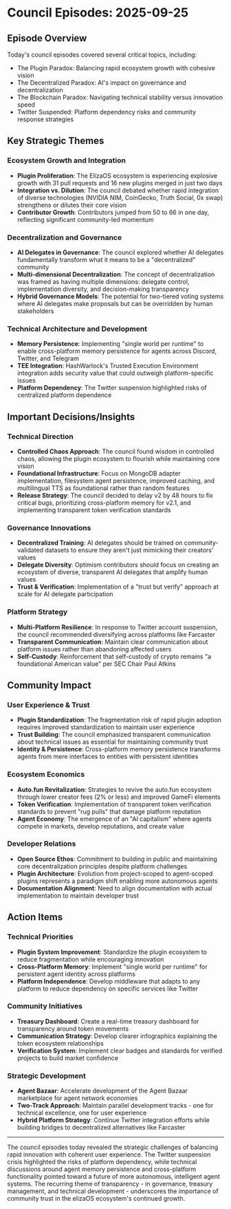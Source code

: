 # Council Episodes: 2025-09-25

## Episode Overview
Today's council episodes covered several critical topics, including:
- The Plugin Paradox: Balancing rapid ecosystem growth with cohesive vision
- The Decentralized Paradox: AI's impact on governance and decentralization
- The Blockchain Paradox: Navigating technical stability versus innovation speed
- Twitter Suspended: Platform dependency risks and community response strategies

## Key Strategic Themes

### Ecosystem Growth and Integration
- **Plugin Proliferation**: The ElizaOS ecosystem is experiencing explosive growth with 31 pull requests and 16 new plugins merged in just two days
- **Integration vs. Dilution**: The council debated whether rapid integration of diverse technologies (NVIDIA NIM, CoinGecko, Truth Social, 0x swap) strengthens or dilutes their core vision
- **Contributor Growth**: Contributors jumped from 50 to 66 in one day, reflecting significant community-led momentum

### Decentralization and Governance
- **AI Delegates in Governance**: The council explored whether AI delegates fundamentally transform what it means to be a "decentralized" community
- **Multi-dimensional Decentralization**: The concept of decentralization was framed as having multiple dimensions: delegate control, implementation diversity, and decision-making transparency
- **Hybrid Governance Models**: The potential for two-tiered voting systems where AI delegates make proposals but can be overridden by human stakeholders

### Technical Architecture and Development
- **Memory Persistence**: Implementing "single world per runtime" to enable cross-platform memory persistence for agents across Discord, Twitter, and Telegram
- **TEE Integration**: HashWarlock's Trusted Execution Environment integration adds security value that could outweigh platform-specific issues
- **Platform Dependency**: The Twitter suspension highlighted risks of centralized platform dependence

## Important Decisions/Insights

### Technical Direction
- **Controlled Chaos Approach**: The council found wisdom in controlled chaos, allowing the plugin ecosystem to flourish while maintaining core vision
- **Foundational Infrastructure**: Focus on MongoDB adapter implementation, filesystem agent persistence, improved caching, and multilingual TTS as foundational rather than random features
- **Release Strategy**: The council decided to delay v2 by 48 hours to fix critical bugs, prioritizing cross-platform memory for v2.1, and implementing transparent token verification standards

### Governance Innovations
- **Decentralized Training**: AI delegates should be trained on community-validated datasets to ensure they aren't just mimicking their creators' values
- **Delegate Diversity**: Optimism contributors should focus on creating an ecosystem of diverse, transparent AI delegates that amplify human values
- **Trust & Verification**: Implementation of a "trust but verify" approach at scale for AI delegate participation

### Platform Strategy
- **Multi-Platform Resilience**: In response to Twitter account suspension, the council recommended diversifying across platforms like Farcaster
- **Transparent Communication**: Maintain clear communication about platform issues rather than abandoning affected users
- **Self-Custody**: Reinforcement that self-custody of crypto remains "a foundational American value" per SEC Chair Paul Atkins

## Community Impact

### User Experience & Trust
- **Plugin Standardization**: The fragmentation risk of rapid plugin adoption requires improved standardization to maintain user experience
- **Trust Building**: The council emphasized transparent communication about technical issues as essential for maintaining community trust
- **Identity & Persistence**: Cross-platform memory persistence transforms agents from mere interfaces to entities with persistent identities

### Ecosystem Economics
- **Auto.fun Revitalization**: Strategies to revive the auto.fun ecosystem through lower creator fees (2% or less) and improved GameFi elements
- **Token Verification**: Implementation of transparent token verification standards to prevent "rug pulls" that damage platform reputation
- **Agent Economy**: The emergence of an "AI capitalism" where agents compete in markets, develop reputations, and create value

### Developer Relations
- **Open Source Ethos**: Commitment to building in public and maintaining core decentralization principles despite platform challenges
- **Plugin Architecture**: Evolution from project-scoped to agent-scoped plugins represents a paradigm shift enabling more autonomous agents
- **Documentation Alignment**: Need to align documentation with actual implementation to maintain developer trust

## Action Items

### Technical Priorities
- **Plugin System Improvement**: Standardize the plugin ecosystem to reduce fragmentation while encouraging innovation
- **Cross-Platform Memory**: Implement "single world per runtime" for persistent agent identity across platforms
- **Platform Independence**: Develop middleware that adapts to any platform to reduce dependency on specific services like Twitter

### Community Initiatives
- **Treasury Dashboard**: Create a real-time treasury dashboard for transparency around token movements
- **Communication Strategy**: Develop clearer infographics explaining the token ecosystem relationships
- **Verification System**: Implement clear badges and standards for verified projects to build market confidence

### Strategic Development
- **Agent Bazaar**: Accelerate development of the Agent Bazaar marketplace for agent network economies
- **Two-Track Approach**: Maintain parallel development tracks - one for technical excellence, one for user experience
- **Hybrid Platform Strategy**: Continue Twitter integration efforts while building bridges to decentralized alternatives like Farcaster

---

The council episodes today revealed the strategic challenges of balancing rapid innovation with coherent user experience. The Twitter suspension crisis highlighted the risks of platform dependency, while technical discussions around agent memory persistence and cross-platform functionality pointed toward a future of more autonomous, intelligent agent systems. The recurring theme of transparency - in governance, treasury management, and technical development - underscores the importance of community trust in the elizaOS ecosystem's continued growth.